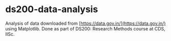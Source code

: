# ds200-data-analysis
Analysis of data downloaded from [https://data.gov.in/](https://data.gov.in/) using Matplotlib. Done as part of DS200: Research Methods course at CDS, IISc.

